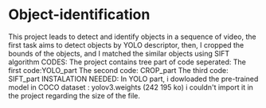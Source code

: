 # Object-identification
This project leads to detect and identify objects in a sequence of video, the first task aims to detect objects by YOLO descriptor, then, I cropped the bounds of the objects, and I matched the similar objects using SIFT algorithm
CODES:
The project contains tree part of code seperated:
The first code:YOLO_part
The second code: CROP_part
The third code: SIFT_part
INSTALATION NEEDED:
In YOLO part, i dowloaded the pre-trained model in COCO dataset : yolov3.weights (242 195 ko) i couldn't import it in the project regarding the size of the file.



